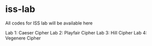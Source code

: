 # iss-lab
All codes for ISS lab will be available here

Lab 1: Caeser Cipher 
Lab 2: Playfair Cipher 
Lab 3: Hill Cipher
Lab 4: Vegenere Cipher
